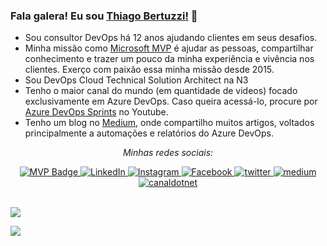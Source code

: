 ### Fala galera! Eu sou [Thiago Bertuzzi!](https://bertuzzi.com.br) 👋

* Sou consultor DevOps há 12 anos ajudando clientes em seus desafios.
* Minha missão como [Microsoft MVP](https://mvp.microsoft.com/pt-br/PublicProfile/5001515?fullName=Vinicius%20Jose%20Moura) é ajudar as pessoas, compartilhar conhecimento e trazer um pouco da minha experiência e vivência nos clientes. Exerço com paixão essa minha missão desde 2015.
* Sou DevOps Cloud Technical Solution Architect na N3
* Tenho o maior canal do mundo (em quantidade de videos) focado exclusivamente em Azure DevOps. Caso queira acessá-lo, procure por [Azure DevOps Sprints](http://bit.ly/azuredevopssprints) no Youtube.
* Tenho um blog no [Medium](https://vinijmoura.medium.com/), onde compartilho muitos artigos, voltados principalmente a automações e relatórios do Azure DevOps.


<div align="center">

<i>Minhas redes sociais:</i><br>

<a href="https://mvp.microsoft.com/pt-br/PublicProfile/5001515?fullName=Vinicius%20Jose%20Moura" target="_blank">
	<img src="https://img.shields.io/badge/-MVP%20Profile-blue?style=flat-square&logo=Microsoft&logoColor=white" alt="MVP Badge">
</a>

<a href="https://www.linkedin.com/in/vinijmoura/" target="_blank">
	<img src="https://img.shields.io/badge/LinkedIn-%230077B5.svg?&style=flat-square&logo=linkedin&logoColor=white" alt="LinkedIn">
</a>

<a href="https://www.instagram.com/vinijmoura" target="_blank">
	<img src="https://img.shields.io/badge/Instagram-%23E4405F.svg?&style=flat-square&logo=instagram&logoColor=white" alt="Instagram">
</a>

<a href="https://www.facebook.com/vinicius.moura.5688" target="_blank">
	<img src="https://img.shields.io/badge/Facebook-%231877F2.svg?&style=flat-square&logo=facebook&logoColor=white" alt="Facebook">
</a>

<a href="https://twitter.com/vinijmoura" target="_blank">
	<img src="https://img.shields.io/badge/twitter-blue?&style=flat-square&logo=twitter&logoColor=white" alt="twitter">
</a>

<a href="https://vinijmoura.medium.com/" target="_blank">
	<img src="https://img.shields.io/badge/medium-black?&style=flat-square&logo=medium&logoColor=white" alt="medium">
</a>

<a href="https://www.youtube.com/channel/UC_QhmUDhKhUKKTC6aJr7n2g" target="_blank">
	<img src="https://img.shields.io/badge/canalnet-red?&style=flat-square&logo=youtube&logoColor=white" alt="canaldotnet">
</a>

</div>
<br/>

<p align="justify">
  <img align="center" src="https://github-readme-stats.vercel.app/api?username=vinijmoura&show_icons=true&count_private=true&theme=algolia" />
</p>
<p>
  <img align="center" src="https://github-readme-stats.vercel.app/api/top-langs/?username=vinijmoura&layout=compact&theme=algolia" />
</p>
